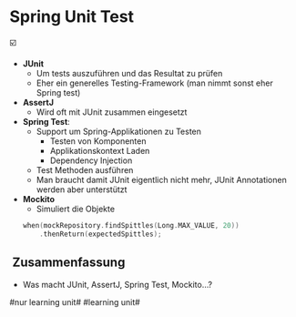 
# Spring Unit Test
☑️

- **JUnit**
	- Um tests auszuführen und das Resultat zu prüfen
	- Eher ein generelles Testing-Framework (man nimmt sonst eher Spring test)
- **AssertJ**
	- Wird oft mit JUnit zusammen eingesetzt
- **Spring Test**: 
	- Support um Spring-Applikationen zu Testen
		- Testen von Komponenten
		- Applikationskontext Laden
		- Dependency Injection
	- Test Methoden ausführen
	- Man braucht damit JUnit eigentlich nicht mehr, JUnit Annotationen werden aber unterstützt
- **Mockito**
	- Simuliert die Objekte
	```swift
	when(mockRepository.findSpittles(Long.MAX_VALUE, 20))
		.thenReturn(expectedSpittles);
	```

##  Zusammenfassung
- Was macht JUnit, AssertJ, Spring Test, Mockito…?

#nur learning unit# #learning unit#